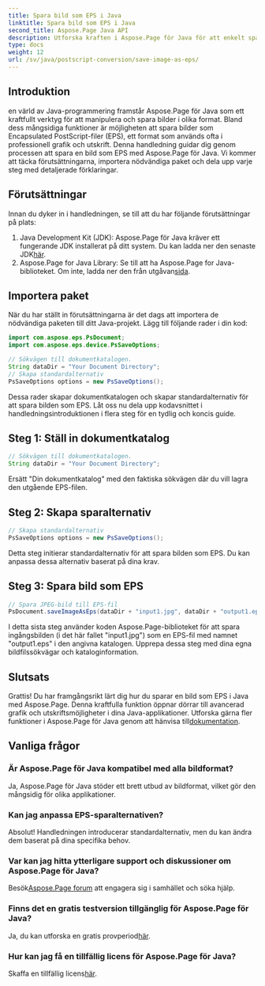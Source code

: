 ```yaml
---
title: Spara bild som EPS i Java
linktitle: Spara bild som EPS i Java
second_title: Aspose.Page Java API
description: Utforska kraften i Aspose.Page för Java för att enkelt spara bilder som EPS. Förbättra din grafik och utskriftskapacitet med detta mångsidiga Java-bibliotek.
type: docs
weight: 12
url: /sv/java/postscript-conversion/save-image-as-eps/
---
```

## Introduktion
en värld av Java-programmering framstår Aspose.Page för Java som ett kraftfullt verktyg för att manipulera och spara bilder i olika format. Bland dess mångsidiga funktioner är möjligheten att spara bilder som Encapsulated PostScript-filer (EPS), ett format som används ofta i professionell grafik och utskrift.
Denna handledning guidar dig genom processen att spara en bild som EPS med Aspose.Page för Java. Vi kommer att täcka förutsättningarna, importera nödvändiga paket och dela upp varje steg med detaljerade förklaringar.
## Förutsättningar
Innan du dyker in i handledningen, se till att du har följande förutsättningar på plats:
1.  Java Development Kit (JDK): Aspose.Page för Java kräver ett fungerande JDK installerat på ditt system. Du kan ladda ner den senaste JDK[här](https://www.oracle.com/java/technologies/javase-downloads.html).
2.  Aspose.Page for Java Library: Se till att ha Aspose.Page for Java-biblioteket. Om inte, ladda ner den från utgåvan[sida](https://releases.aspose.com/page/java/).
## Importera paket
När du har ställt in förutsättningarna är det dags att importera de nödvändiga paketen till ditt Java-projekt. Lägg till följande rader i din kod:
```java
import com.aspose.eps.PsDocument;
import com.aspose.eps.device.PsSaveOptions;

// Sökvägen till dokumentkatalogen.
String dataDir = "Your Document Directory";
// Skapa standardalternativ
PsSaveOptions options = new PsSaveOptions();
```
Dessa rader skapar dokumentkatalogen och skapar standardalternativ för att spara bilden som EPS.
Låt oss nu dela upp kodavsnittet i handledningsintroduktionen i flera steg för en tydlig och koncis guide.
## Steg 1: Ställ in dokumentkatalog
```java
// Sökvägen till dokumentkatalogen.
String dataDir = "Your Document Directory";
```
Ersätt "Din dokumentkatalog" med den faktiska sökvägen där du vill lagra den utgående EPS-filen.
## Steg 2: Skapa sparalternativ
```java
// Skapa standardalternativ
PsSaveOptions options = new PsSaveOptions();
```
Detta steg initierar standardalternativ för att spara bilden som EPS. Du kan anpassa dessa alternativ baserat på dina krav.
## Steg 3: Spara bild som EPS
```java
// Spara JPEG-bild till EPS-fil
PsDocument.saveImageAsEps(dataDir + "input1.jpg", dataDir + "output1.eps", options);
```
I detta sista steg använder koden Aspose.Page-biblioteket för att spara ingångsbilden (i det här fallet "input1.jpg") som en EPS-fil med namnet "output1.eps" i den angivna katalogen.
Upprepa dessa steg med dina egna bildfilssökvägar och kataloginformation.
## Slutsats
Grattis! Du har framgångsrikt lärt dig hur du sparar en bild som EPS i Java med Aspose.Page. Denna kraftfulla funktion öppnar dörrar till avancerad grafik och utskriftsmöjligheter i dina Java-applikationer.
 Utforska gärna fler funktioner i Aspose.Page för Java genom att hänvisa till[dokumentation](https://reference.aspose.com/page/java/).
## Vanliga frågor
### Är Aspose.Page för Java kompatibel med alla bildformat?
Ja, Aspose.Page för Java stöder ett brett utbud av bildformat, vilket gör den mångsidig för olika applikationer.
### Kan jag anpassa EPS-sparalternativen?
Absolut! Handledningen introducerar standardalternativ, men du kan ändra dem baserat på dina specifika behov.
### Var kan jag hitta ytterligare support och diskussioner om Aspose.Page för Java?
 Besök[Aspose.Page forum](https://forum.aspose.com/c/page/39) att engagera sig i samhället och söka hjälp.
### Finns det en gratis testversion tillgänglig för Aspose.Page för Java?
 Ja, du kan utforska en gratis provperiod[här](https://releases.aspose.com/).
### Hur kan jag få en tillfällig licens för Aspose.Page för Java?
 Skaffa en tillfällig licens[här](https://purchase.aspose.com/temporary-license/).